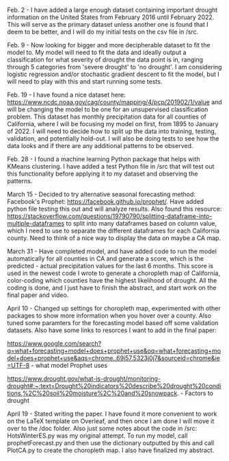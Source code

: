 Feb. 2 - I have added a large enough dataset containing important drought information on the United States from February 2016 until February 2022. This will serve as the primary dataset unless another one is found that I deem to be better, and I will do my initial tests on the csv file in /src. 


Feb. 9 - Now looking for bigger and more decipherable dataset to fit the model to. My model will need to fit the data and ideally output a classification for what severity of drought the data point is in, ranging through 5 categories from 'severe drought' to 'no drought'. I am considering logistic regression and/or stochastic gradient descent to fit the model, but I will need to play with this and start running some tests.


Feb. 19 - I have found a nice dataset here: https://www.ncdc.noaa.gov/cag/county/mapping/4/pcp/201902/1/value and will be changing the model to be one for an unsupervised classification problem. This dataset has monthly precipitation data for all counties of California, where I will be focusing my model on first, from 1895 to January of 2022. I will need to decide how to split up the data into training, testing, validation, and potentially hold-out. I will also be doing tests to see how the data looks and if there are any additional patterns to be observed. 


Feb. 28 - I found a machine learning Python package that helps with KMeans clustering. I have added a test Python file in /src that will test out this functionality before applying it to my dataset and observing the patterns. 


March 15 - Decided to try alternative seasonal forecasting method: Facebook's Prophet: https://facebook.github.io/prophet/. Have added python file testing this out and will analyze results. Also found this resource: https://stackoverflow.com/questions/19790790/splitting-dataframe-into-multiple-dataframes to split into many dataframes based on column value, which I need to use to separate the different dataframes for each California county. Need to think of a nice way to display the data on maybe a CA map.


March 31 - Have completed model, and have added code to run the model automatically for all counties in CA and generate a score, which is the predicted - actual precipitation values for the last 6 months. This score is used in the newest code I wrote to generate a choropleth map of California, color-coding which counties have the highest likelihood of drought. All the coding is done, and I just have to finish the abstract, and start work on the final paper and video. 


April 10 - Changed up settings for choropleth map, experimented with other packages to show more information when you hover over a county. Also tuned some paramters for the forecasting model based off some validation datasets. Also have some links to resorces I want to add in the final paper:

https://www.google.com/search?q=what+forecasting+model+does+prophet+use&oq=what+forecasting+model+does+prophet+use&aqs=chrome..69i57.5323j0j7&sourceid=chrome&ie=UTF-8 - what model Prophet uses

https://www.drought.gov/what-is-drought/monitoring-drought#:~:text=Drought%20indicators%20describe%20drought%20conditions,%2C%20soil%20moisture%2C%20and%20snowpack. - Factors to drought


April 19 - Stated writing the paper. I have found it more convenient to work on the LaTeX template on Overleaf, and then once I am done I will move it over to the /doc folder. Also just some notes about the code in /src: HotsWinterES.py was my original attempt. To run my model, call prophetForecast.py and then use the dictionary outputted by this and call PlotCA.py to create the choropleth map. I also have finalized my abstract. 








